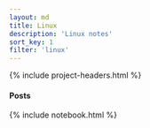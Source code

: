 ```yaml
---
layout: md
title: Linux
description: 'Linux notes'
sort_key: 1
filter: 'linux'
---
```


{% include project-headers.html %}

#### Posts

{% include notebook.html %}

